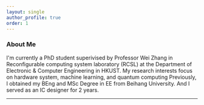 ```yaml
---
layout: single
author_profile: true
order: 1
---
```

### About Me

I'm currently a PhD student superivised by Professor Wei Zhang in Reconfigurable computing system laboratory (RCSL) at the Department of Electronic & Computer Engineering in HKUST. My research interests focus on hardware system, machine learning, and quantum computing Previously, I obtained my BEng and MSc Degree in EE from Beihang University. And I served as an IC designer for 2 years.

___


